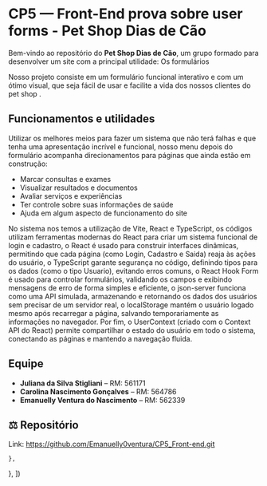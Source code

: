 # CP5 — Front-End prova sobre user forms - Pet Shop Dias de Cão

Bem-vindo ao repositório do **Pet Shop Dias de Cão**, um grupo formado para desenvolver um site com a principal utilidade: Os formulários

Nosso projeto consiste em um formulário funcional interativo e com um ótimo visual, que seja fácil de usar e facilite a vida dos nossos clientes do pet shop .

## Funcionamentos e utilidades

Utilizar os melhores meios para fazer um sistema que não terá falhas e que tenha uma apresentação incrível e funcional, nosso menu depois do formulário acompanha direcionamentos para páginas que ainda estão em construção:

- Marcar consultas e exames  
- Visualizar resultados e documentos   
- Avaliar serviços e experiências  
- Ter controle sobre suas informações de saúde  
- Ajuda em algum aspecto de funcionamento do site

No sistema nos temos a utilização de Vite, React e TypeScript, os códigos utilizam ferramentas modernas do React para criar um sistema funcional de login e cadastro, o React é usado para construir interfaces dinâmicas, permitindo que cada página (como Login, Cadastro e Saida) reaja às ações do usuário, o TypeScript garante segurança no código, definindo tipos para os dados (como o tipo Usuario), evitando erros comuns, o React Hook Form é usado para controlar formulários, validando os campos e exibindo mensagens de erro de forma simples e eficiente, o json-server funciona como uma API simulada, armazenando e retornando os dados dos usuários sem precisar de um servidor real, o localStorage mantém o usuário logado mesmo após recarregar a página, salvando temporariamente as informações no navegador.
Por fim, o UserContext (criado com o Context API do React) permite compartilhar o estado do usuário em todo o sistema, conectando as páginas e mantendo a navegação fluida.

## Equipe

- **Juliana da Silva Stigliani** – RM: 561171  
- **Carolina Nascimento Gonçalves** – RM: 564786  
- **Emanuelly Ventura do Nascimento** – RM: 562339

## ⚖️ Repositório
Link: https://github.com/Emanuelly0ventura/CP5_Front-end.git



    },
  },
])
```

